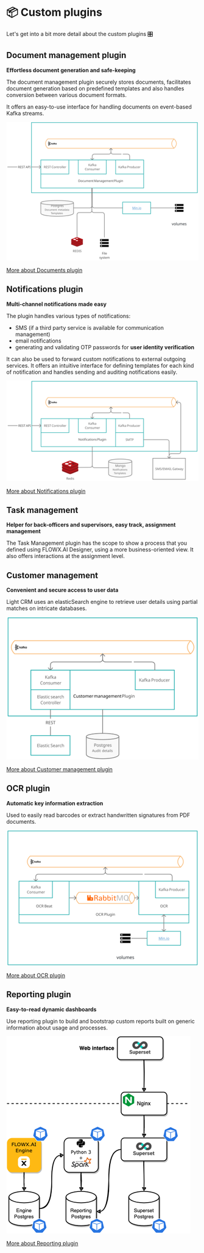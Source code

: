 # 📦 Custom plugins

Let's get into a bit more detail about the custom plugins 🎛️

## Document management plugin

**Effortless document generation and safe-keeping** 

The document management plugin securely stores documents, facilitates document generation based on predefined templates and also handles conversion between various document formats.

It offers an easy-to-use interface for handling documents on event-based Kafka streams.

![high level architecture](../../img/document_service_architecture.svg)

[More about Documents plugin](../../plugins/custom-plugins/documents-plugin/documents-plugin.md)

## Notifications plugin

**Multi-channel notifications made easy**

The plugin handles various types of notifications:

* SMS (if a third party service is available for communication management)
* email notifications
* generating and validating OTP passwords for **user identity verification**

It can also be used to forward custom notifications to external outgoing services. It offers an intuitive interface for defining templates for each kind of notification and handles sending and auditing notifications easily.

![high level architecture](../../img/custom_plugins_architecture.svg)

[More about Notifications plugin](../../../platform-deep-dive/plugins/custom-plugins/notifications-plugin/notifications-plugin.md)

## Task management

**Helper for back-officers and supervisors, easy track, assignment management**

The Task Management plugin has the scope to show a process that you defined using FLOWX.AI Designer, using a more business-oriented view. It also offers interactions at the assignment level.

## Customer management

**Convenient and secure access to user data** 

Light CRM uses an elasticSearch engine to retrieve user details using partial matches on intricate databases.

![](../../img/crm_plugin_archi.svg)

[More about Customer management plugin](./customer-management/customer-management.md)


## OCR plugin

**Automatic key information extraction** 

Used to easily read barcodes or extract handwritten signatures from PDF documents.

![](../../img/ocr_plugin_archi.svg)

[More about OCR plugin](../custom-plugins/ocr-plugin.md)

## Reporting plugin

**Easy-to-read dynamic dashboards**

Use reporting plugin to build and bootstrap custom reports built on generic information about usage and processes.

![](../../img/reporting_diag.png)

[More about Reporting plugin](../custom-plugins/reporting)

